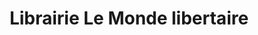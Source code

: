 ---
title: "Librairie Le Monde libertaire"
url: /paris/librairie-le-monde-libertaire/
shop: livres
---
